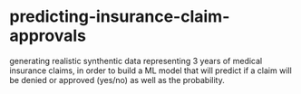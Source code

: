 # predicting-insurance-claim-approvals
generating realistic synthentic data representing 3 years of medical insurance claims, in order to build a ML model that will predict if a claim will be denied or approved (yes/no) as well as the probability.
